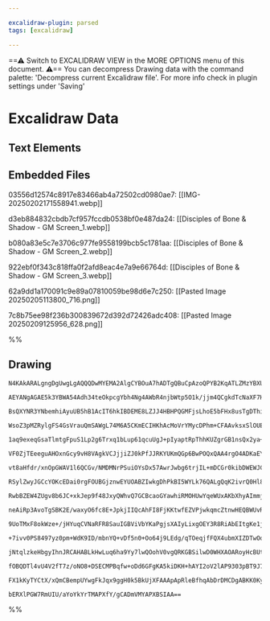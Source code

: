 ```yaml
---

excalidraw-plugin: parsed
tags: [excalidraw]

---
```

==⚠  Switch to EXCALIDRAW VIEW in the MORE OPTIONS menu of this document. ⚠== You can decompress Drawing data with the command palette: 'Decompress current Excalidraw file'. For more info check in plugin settings under 'Saving'


# Excalidraw Data

## Text Elements
## Embedded Files
03556d12574c8917e83466ab4a72502cd0980ae7: [[IMG-20250202171558941.webp]]

d3eb884832cbdb7cf957fccdb0538bf0e487da24: [[Disciples of Bone & Shadow - GM Screen_1.webp]]

b080a83e5c7e3706c977fe9558199bcb5c1781aa: [[Disciples of Bone & Shadow - GM Screen_2.webp]]

922ebf0f343c818ffa0f2afd8eac4e7a9e66764d: [[Disciples of Bone & Shadow - GM Screen_3.webp]]

62a9dd1a170091c9e89a07810059be98d6e7c250: [[Pasted Image 20250205113800_716.png]]

7c8b75ee98f236b300839672d392d72426adc408: [[Pasted Image 20250209125956_628.png]]

%%
## Drawing
```compressed-json
N4KAkARALgngDgUwgLgAQQQDwMYEMA2AlgCYBOuA7hADTgQBuCpAzoQPYB2KqATLZMzYBXUtiRoIACyhQ4zZAHoFAc0JRJQgEYA6bGwC2CgF7N6hbEcK4OCtptbErHALRY8RMpWdx8Q1TdIEfARcZgRmBShcZQUebQAObQBmGjoghH0EDihmbgBtcDBQMBKIEm4ITQB1JJMACWUAeQBhAC0ARwpsZyT8ADUAOQAVAEU61JLIWEQKwn1opH5SzG5n

AEYANgAGAE5k3YBWA54Adh34teOkpcgYbh4Ng4AWbR4njbWtp5O1k/jjm4QCgkdTcNaXF7HeJPJ48JLxHgXHgHQGSBCEZTSbg7OHaDY8U4HJI7Lb4g5bNaA6zKYLcLaA5hQUhsADWCGabHwbFIFSZ1mYcFwgWyE1Kmlw2BZymZQg4xA5XJ5Ej5HAFQqyUFFkAAZoR8PgAMqwWkSSQSjSBLUQRnMtlVEGSMEMpmshBGmAm9CCDxWmWYjjhXJoSmFS

BsQXYNR3YNbemhiAyuUB5hB1AcIT6hkIBDEME8LZJJ4HBHPQGMFjsLhoE5bFHx8usTgDThiMFIk6neIbQFCODEXBQHNgk7w74nDZPJIdvjxwjMAAi6UHubQ2oIYUB0uEcAAksRU3kALqAzTCOUAUWCmWyB+P8aIHBZ3HTmfvbElQ7QTKECEBuuCe4VAWRwbMQazIicTzYPEOy/Ag8SFhsGy4JoTy4B25I8NgxC7PEWy4AgJxWsw7jiKgBSTGAIaU

WsoZ3pMZRylgFS4GsVrauQmSAWgL74M6A5CKmECIHKhAcMoVrYMycDPhm+CFAAvksxSlOUEjmDs+gANKNAgLIAEIwMQ2onBQzAAIJPAASjwVntFa0xkWU8zKIs8YrGgzhvD82gdicVw8GsSSBXWDHRqgNYnAkuy7BOmznG8gLAsQoJoASGyJGSJJJAWZx/Ki6KYpqwb+Uk2hbDwsGkjBlUIvEVLiZ6cYMTaroKtyvLkKqgrCpqJ4SlKibypyHXKl

1aq9exeqGsaTlmtgFpuS1Lp2g6Trxq1bLup61qcuUgJ+pIyaptRpThhKUZgrGB1nsQx2ya+LXZiuqCXPEfy/EkE5lkwjZVqg2zdvWv2Vs2HCtjGCEHB871Awxvb9suw7wkS70QiOgJzouwRI6u66/vGW69nut4nrdl4ZBqpP3mJT48XJgJch+L3fgTDH/gg3HoMQSQIJo8TQghWGaMQmgnNg2o7AcJzatg2GaLW8KaNqWwIE8739m8xGkfkoZUTc

VF0ZjTEeeguAHOxnGcy9vH8VAgkVCJjjiZJ0kPfJJRKYUKmQGp6BwPOQxQAA4rgO4ADKaEYAwABohxQ+gnAAVgAmgAYvoDnwE5cwLFapvrF95XQ9LOzvMcsIAvG4U1okXw7IW8VPGsXZJWtaUPHElyxhc+KBU8Oxw6UaIYliJXq+VyKkjlPxIeBDU0mRzWlJt7IjUq6AqhNGpWuKkpE3K7Ub9A409Tvf7Tdtc3miIS0rytCD2iljrBs6tpurNFTe

vt8aHfdr/xnOpGWAV1l6QCGv/NMDMNrPSuiOYsDx57AwrJwbg6trjIL+mDCGr0kibDWEWJC9V4wIwHJ+V6I5/jnCJA8XYmMFxLnIWufAG5CYyl3PufI9ExTkyvFTLhjNabu0Zu+NkLNSA/gvgBF6lQth4VwAhBABxsAnAQFOUk2AdgnBlggKWxY1g7B2JobAmhlG/AuLgXA2sCBkQopMU6JRaKTG4b7E2LENiW1wFxG20DloCSEk7MSElARSXDO7

RSylZwyJGCcYOKcEDai0rgFOUBGjznwEYUOABZIwkgDhPkBI5WYLk76QALgQqK2ivrQ0Hl8d671AThWRAY4u2xvjqw+KSNuz97iEmiurBEiIMpbBOAVUexUKHFm0NLCchiy4CylsQhi1ImpvzauvTq/Iz4in6vvIaR9NndXVDs+M/4ZoemvgtW+xEH5P1Sq9NZW1P4SG/rmG6fgjqBnWgxIBl0YxgITLdSBtsYHkO7tomEfwlmlAbJWbgRIdg/RQ

RwbBZEW4ZUgv8b6JC+xkJep9f48JxyQWhvQ7GCBcaoGYawhiRMOHUwYqeWUxAKbXhyAImmj5hFvmZtwVmUjrYVBxDwPmKttSFiSNBFu2o1xbG1DwXA2piDxBCNgJ4hFcA7AQEhccTw3kbR1mgOxjiDZOJKC4xixBmISHQp47x3K/H2wCVkZ2wT4yhJkvTfUETvZRIqGsGOAAFHmSQhjB2cKQZQuA047GZJIZgKcU72UKdnYpedATlO2HsR4pwMol

neAiRp3AvoTgSBK2E/waxyO6fc8E+JpkjIIQcAhFI8FjKKtwfEZVPjwkqmcZtnwHEQBWUvR5a9FSHO3icxlA0D7DQnWNLZxy+qnMvs8r0e19XLXfncl+vAx1Xy/pu30wh/RfIAT8iMfzXrXTYduEmHL2ZWy5iChiYkrWm2HfEE9zLgW+JXrAtAZcOwlurZguFaBgoAthU2FsZE4R4XeFooevsGE4yYfjMmzLWX8KNRa0hlKCXaNro2jBDEHx0ygY

9UoTMxF8okWze+/jHYuqCVNaRFR8SauIGBViVbYKaPgjsXAIyLixgOEY3R8RiAbEItgKe1jPTGv1nrM1YALUevCZ7SJb6ZHanMhwLJzhcBCHPAaYOmBzOVXPM4ecygjA8hTTMdSJT86rC+mXXy+ZER/FglLfyRa0obGCq8Y4g8BYPBHEO5Ktbwv7CeLGH4BDLjaPbWPXgRY4gZQLVLCqjwtEL1WRtB+BzF1HMmrswat1Sub1Psu9j5ydqvJuTu9u

+7ivv0PS8497yz0pm+WdK9ID/mbnYQ+vDf5n0+Oo64j9LEdg/qTOeqjfFQX4ubmXIZDTwOoKCyhhgINYPgzRdCLN5dRmzjQxSjDLDGOQCZRePhN4HWlAI2CkcsFc2XAJE8QRXKvWrfI6I8h/LivMYkIEl2AquYQHFvEMWBxsznHlV9TQOU5HEg2B2HmOJiAdlhMhYgaq5GKdsap01Rt3VuzQD7Mp8Lu0Il+OCGE70KShTCnSA2QI2ufERAkcxiJ/

jNtqlzkeHbgyIhnJRCAHABLkHwLuq6ha9Yy7lwQOohV0vgQRKGBSilwD0WHXAOARoyHcBUtANEmQKj9lIAUwoDBCAIAoPpWd+yNkSAAMQyp99qUUEBsAiF6juQc+gjTvxqxAT3awEAx5j/7wPpBg+h9d3s6rHvatLoqw7xPyeMhpzXRco9PolgB6DxqEPGRw+ukV2lUvueK+h+r08ov3WS85/L9kSv+grKns+f1i9kAG9d9D40Ib4VPjLzL0nxv+

fOBQDTl4vU4V2fT7z/oNO8+DSECMPBqfw+oDd6GFgKA5kiDKH+hAYI2oV2lAP9303pBT9J7YBQNEuBpuA6H53w/ofzxynMhfzfxCBkSFGZCoHrx/270APAKGFTQkCGn9xImZH1BjjQQqi2G0EMX8gHgnF2Abl+wd2QM5HwBTlWHzBGWmXOE2HJCOHVgqlLyMDYAMHN3rAIB/DpGSErUHh9TvygND171/WW0BWZX92lBIG3133uCn3EOICNAQE9VQ

FX1kKyTYCtX/xQmCBempUYwgFkJqx9ggH0k5BkUjXFAAApApRleBfhqAbDrDMCDgABKK0KyBAZQDMIUCoMw3ASwnKOwuEekXgfw1ARwlw3g7/GfbIZvBAMfKASsVMV9HUK2NwpiUgNjGneMLITQkHBjEJIgRQ0HBiWXa3L8PIwBIQKAB8MiVmCIiAOwJOBAbAHIA0WXOAVQ9Q2XTQLQ7gHQ0vCUeIxgIYZg/AVghiIpF5dIZouFEJQSKAAwOA5zF

bERXlPGW7RmUIU/aYoYkYrTMAPXfY/gCADmVMYAPXBSIAA==
```
%%